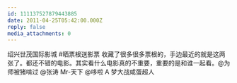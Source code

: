 ```yaml
---
id: 111137527879443885
date: 2011-04-25T05:42:00.000Z
reply: false
media_attachments: 0
---
```


绍兴世茂国际影城 #晒票根送影票 收藏了很多很多票根的，手边最近的就是这两张了。都还不错的电影。其实看什么电影真的不重要，重要的是和谁一起看。@为师被猪啃过 @张涛 Mr-天下 @哆啦 A 梦大战咸蛋超人 ​​​​

